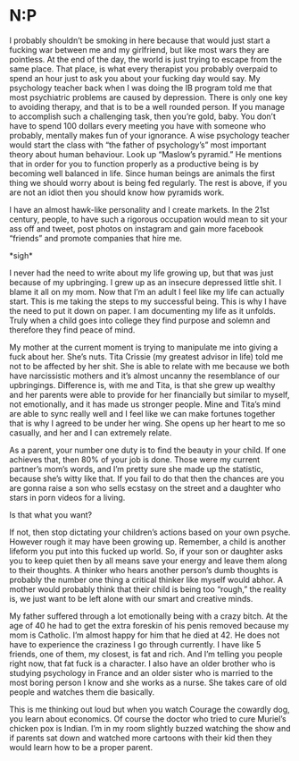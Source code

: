 # N:P

I probably shouldn’t be smoking in here because that would just start a fucking war between me and my girlfriend, but like most wars they are pointless. At the end of the day, the world is just trying to escape from the same place. That place, is what every therapist you probably overpaid to spend an hour just to ask you about your fucking day would say. My psychology teacher back when I was doing the IB program told me that most psychiatric problems are caused by depression. There is only one key to avoiding therapy, and that is to be a well rounded person. If you manage to accomplish such a challenging task, then you’re gold, baby. You don’t have to spend 100 dollars every meeting you have with someone who probably, mentally makes fun of your ignorance. A wise psychology teacher would start the class with “the father of psychology’s” most important theory about human behaviour. Look up “Maslow’s pyramid.” He mentions that in order for you to function properly as a productive being is by becoming well balanced in life. Since human beings are animals the first thing we should worry about is being fed regularly. The rest is above, if you are not an idiot then you should know how pyramids work.

I have an almost hawk-like personality and I create markets. In the 21st century, people, to have such a rigorous occupation  would mean to sit your ass off and tweet, post photos on instagram and gain more facebook “friends” and promote companies that hire me.

\*sigh*

I never had the need to write about my life growing up, but that was just because of my upbringing. I grew up as an insecure depressed little shit. I blame it all on my mom. Now that I’m an adult I feel like my life can actually start. This is me taking the steps to my successful being. This is why I have the need to put it down on paper. I am documenting my life as it unfolds. Truly when a child goes into college they find purpose and solemn and therefore they find peace of mind.

My mother at the current moment is trying to manipulate me into giving a fuck about her. She’s nuts. Tita Crissie (my greatest advisor in life) told me not to be affected by her shit. She is able to relate with me because we both have narcissistic mothers and it’s almost uncanny the resemblance of our upbringings. Difference is, with me and Tita, is that she grew up wealthy and her parents were able to provide for her financially but similar to myself, not emotionally, and it has made us stronger people. Mine and Tita’s mind are able to sync really well and I feel like we can make fortunes together that is why I agreed to be under her wing. She opens up her heart to me so casually, and her and I can extremely relate.

As a parent, your number one duty is to find the beauty in your child. If one achieves that, then 80% of your job is done. Those were my current partner’s mom’s words, and I’m pretty sure she made up the statistic, because she’s witty like that. If you fail to do that then the chances are you are gonna raise a son who sells ecstasy on the street and a daughter who stars in porn videos for a living.

Is that what you want?

If not, then stop dictating your children’s actions based on your own psyche. However rough it may have been growing up. Remember, a child is another lifeform you put into this fucked up world. So, if your son or daughter asks you to keep quiet then by all means save your energy and leave them along to their thoughts. A thinker who hears another person’s dumb thoughts is probably the number one thing a critical thinker like myself would abhor. A mother would probably think that their child is being too “rough,” the reality is, we just want to be left alone with our smart and creative minds.

My father suffered through a lot emotionally being with a crazy bitch. At the age of 40 he had to get the extra foreskin of his penis removed because my mom is Catholic. I’m almost happy for him that he died at 42. He does not have to experience the craziness I go through currently. I have like 5 friends, one of them, my closest, is fat and rich. And I’m telling you people right now, that fat fuck is a character. I also have an older brother who is studying psychology in France and an older sister who is married to the most boring person I know and she works as a nurse. She takes care of old people and watches them die basically.

This is me thinking out loud but when you watch Courage the cowardly dog, you learn about economics. Of course the doctor who tried to cure Muriel’s chicken pox is Indian. I’m in my room slightly buzzed watching the show and if parents sat down and watched more cartoons with their kid then they would learn how to be a proper parent.
